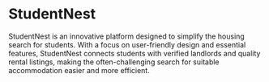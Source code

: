 # StudentNest
StudentNest is an innovative platform designed to simplify the housing search for students. With a focus on user-friendly design and essential features, StudentNest connects students with verified landlords and quality rental listings, making the often-challenging search for suitable accommodation easier and more efficient.
